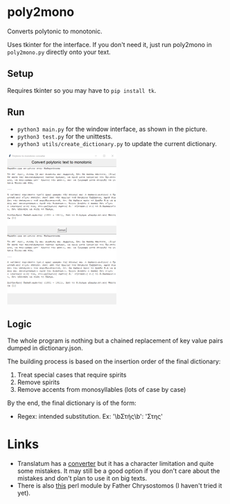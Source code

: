 # poly2mono

Converts polytonic to monotonic.

Uses tkinter for the interface. If you don't need it, just run poly2mono in `poly2mono.py` directly onto your text.

## Setup

Requires tkinter so you may have to `pip install tk`.

## Run

- `python3 main.py` for the window interface, as shown in the picture.
- `python3 test.py` for the unittests.
- `python3 utils/create_dictionary.py` to update the current dictionary.

<img src="https://github.com/daxida/poly2mono/blob/master/example.png" style="width: 50%; height: 50%">
          
## Logic

The whole program is nothing but a chained replacement of key value pairs dumped in dictionary.json.

The building process is based on the insertion order of the final dictionary:
1. Treat special cases that require spirits
2. Remove spirits
3. Remove accents from monosyllables (lots of case by case)

By the end, the final dictionary is of the form:
- Regex: intended substitution. Ex: '\\bΣτής\\b': 'Στης'

# Links

- Translatum has a [converter](https://www.translatum.gr/converter/p2m/polytonika-se-monotonika.php) but it has a character limitation and quite some mistakes. It may still be a good option if you don't care about the mistakes and don't plan to use it on big texts.
- There is also [this](https://github.com/gitpan/Lingua-EL-Poly2Mono) perl module by Father Chrysostomos (I haven't tried it yet).
